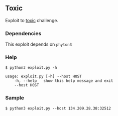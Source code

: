 ## Toxic

Exploit to [toxic](https://app.hackthebox.com/challenges/toxic) challenge.

### Dependencies

This exploit depends on `phyton3`

### Help

```
$ python3 exploit.py -h

usage: exploit.py [-h] --host HOST
    -h, --help   show this help message and exit
    --host HOST
```

### Sample

```
$ python3 exploit.py --host 134.209.28.38:32512
```
